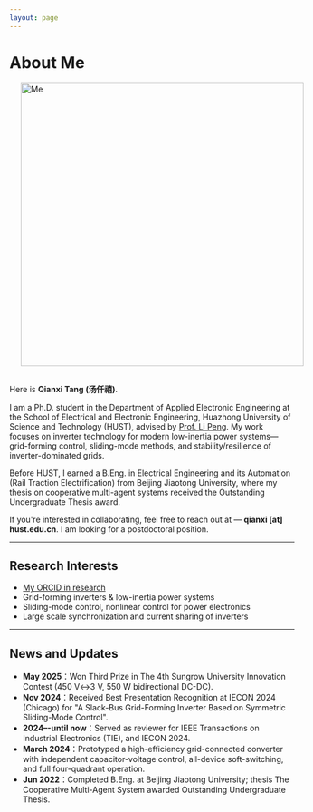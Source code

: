 ```yaml
---
layout: page
---
```


# About Me

<img src="https://qianxi-tang.github.io/images/MeC112.jpg" class="floatpic" alt="Me" style="width:500px; height:auto; margin:0 0 1rem 1.25rem;">


Here is **Qianxi Tang (汤仟禧)**.<br>

I am a Ph.D. student in the Department of Applied Electronic Engineering at the School of Electrical and Electronic Engineering, Huazhong University of Science and Technology (HUST), advised by [Prof. Li Peng](https://ieeexplore.ieee.org/author/37085451285). My work focuses on inverter technology for modern low-inertia power systems—grid-forming control, sliding-mode methods, and stability/resilience of inverter-dominated grids.

Before HUST, I earned a B.Eng. in Electrical Engineering and its Automation (Rail Traction Electrification) from Beijing Jiaotong University, where my thesis on cooperative multi-agent systems received the Outstanding Undergraduate Thesis award.

If you're interested in collaborating, feel free to reach out at —  **qianxi [at] hust.edu.cn**. I am looking for a postdoctoral position.


---

## Research Interests

- [My ORCID in research](https://orcid.org/0009-0001-2397-2385)
- Grid-forming inverters & low-inertia power systems
- Sliding-mode control, nonlinear control for power electronics 
- Large scale synchronization and current sharing of inverters

---

## News and Updates

- **May 2025**：Won Third Prize in The 4th Sungrow University Innovation Contest (450 V↔3 V, 550 W bidirectional DC-DC).
- **Nov 2024**：Received Best Presentation Recognition at IECON 2024 (Chicago) for "A Slack-Bus Grid-Forming Inverter Based on Symmetric Sliding-Mode Control".
- **2024–-until now**：Served as reviewer for IEEE Transactions on Industrial Electronics (TIE), and IECON 2024.
- **March 2024**：Prototyped a high-efficiency grid-connected converter with independent capacitor-voltage control, all-device soft-switching, and full four-quadrant operation.
- **Jun 2022**：Completed B.Eng. at Beijing Jiaotong University; thesis The Cooperative Multi-Agent System awarded Outstanding Undergraduate Thesis.

<br>

<script type='text/javascript' id='mapmyvisitors' src='https://mapmyvisitors.com/map.js?cl=ffffff&w=500&t=tt&d=673ViKjtWToRF8369NnIp4bGgi8sr3cad7R0gByhMsU&co=2d78ad&ct=ffffff&cmo=3acc3a&cmn=ff5353'></script>
